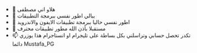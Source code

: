 - 👋 هلاو اني مصطفى
- 👀 ببالي اطور نفسي ببرمجة التطبيقات
- 🌱 اطور نفسي حاليا ببرمجة تطبيقات الايفون والاندرويد 
- 💞️ مستقبلا بأذن الله مطور تطبيقات محترف 
- 📫 تكدر تحصل حسابي وتراسلني بكل بساطة على تليجرام او انستاجرام هذا يوزري دائما Mustafa_PG 

